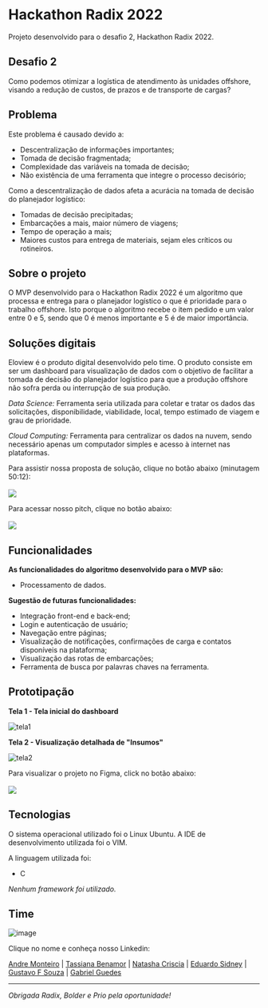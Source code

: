 # Hackathon Radix 2022
Projeto desenvolvido para o desafio 2, Hackathon Radix 2022.

## Desafio 2
Como podemos otimizar a logística de atendimento às unidades offshore, visando a redução de custos, de prazos e de transporte de cargas?

## Problema
Este problema é causado devido a:
- Descentralização de informações importantes;
- Tomada de decisão fragmentada;
- Complexidade das variáveis na tomada de decisão;
- Não existência de uma ferramenta que integre o processo decisório;

Como a descentralização de dados afeta a acurácia na tomada de decisão do planejador logístico:
- Tomadas de decisão precipitadas;
- Embarcações a mais, maior número de viagens;
- Tempo de operação a mais;
- Maiores custos para entrega de materiais, sejam eles críticos ou rotineiros.

## Sobre o projeto

O MVP desenvolvido para o Hackathon Radix 2022 é um algoritmo que processa e entrega para o planejador logístico o que é prioridade para o trabalho offshore. Isto porque o algoritmo recebe o item pedido e um valor entre 0 e 5, sendo que 0 é menos importante e 5 é de maior importância.

## Soluções digitais

Eloview é o produto digital desenvolvido pelo time. O produto consiste em ser um dashboard para visualização de dados com o objetivo de facilitar a tomada de decisão do planejador logístico para que a produção offshore não sofra perda ou interrupção de sua produção.

*Data Science:* Ferramenta seria utilizada para coletar e tratar os dados das solicitações, disponibilidade, viabilidade, local, tempo estimado de viagem e grau de prioridade.

*Cloud Computing:* Ferramenta para centralizar os dados na nuvem, sendo necessário apenas um computador simples e acesso à internet nas plataformas.

Para assistir nossa proposta de solução, clique no botão abaixo (minutagem 50:12):
<br>
<br>
<a href="https://www.youtube.com/watch?v=TqbmhcLSnVk&t=3038s" target="_blank">
  <img src="https://img.shields.io/badge/Youtube-282828?style=for-the-badge&logo=youtube&logoColor=white">
</a>

Para acessar nosso pitch, clique no botão abaixo:
<br>
<br>
<a href="https://www.canva.com/design/DAFRUazUM1c/aCZPUfEF2X1ngowP_k1MFg/view?utm_content=DAFRUazUM1c&utm_campaign=designshare&utm_medium=link2&utm_source=sharebutton" target="_blank">
  <img src="https://img.shields.io/badge/Canva-282828?style=for-the-badge&logo=canva&logoColor=white">
</a>

## Funcionalidades


**As funcionalidades do algoritmo desenvolvido para o MVP são:**
- Processamento de dados.

**Sugestão de futuras funcionalidades:**
- Integração front-end e back-end;
- Login e autenticação de usuário;
- Navegação entre páginas;
- Visualização de notificações, confirmações de carga e contatos disponíveis na plataforma;
- Visualização das rotas de embarcações;
- Ferramenta de busca por palavras chaves na ferramenta.


## Prototipação

**Tela 1 - Tela inicial do dashboard**

![tela1](https://user-images.githubusercontent.com/87051404/204065788-e5265787-1f25-4161-b794-7520c783042a.png)

**Tela 2 - Visualização detalhada de "Insumos"**

![tela2](https://user-images.githubusercontent.com/87051404/204065797-3c39e0d4-6e4d-4229-b0ae-d1e2eab5b137.png)

Para visualizar o projeto no Figma, click no botão abaixo:
<br>
<br>
<a href="https://www.figma.com/proto/zu7Xgk3lUnCKMiPa14inrD/Dashboard?node-id=1%3A2825&scaling=min-zoom&page-id=0%3A1" target="_blank">
  <img src="https://img.shields.io/badge/Figma-282828?style=for-the-badge&logo=figma&logoColor=white">
</a>

## Tecnologias
O sistema operacional utilizado foi o Linux Ubuntu. A IDE de desenvolvimento utilizada foi o VIM.

A linguagem utilizada foi:
- C

*Nenhum framework foi utilizado.*

## Time
![image](https://user-images.githubusercontent.com/87051404/204063603-fd78c558-2176-4d3a-9502-8202a9916a23.png)

Clique no nome e conheça nosso Linkedin:

<a style="text-decoration=none" href="https://www.linkedin.com/in/andremktd/" alt="linkedin">Andre Monteiro</a> | 
<a href="https://www.linkedin.com/in/tassiana-benamor/" alt="linkedin">Tassiana Benamor</a> | 
<a href="https://www.linkedin.com/in/natasha-criscia-91749518b/" alt="linkedin">Natasha Criscia</a> | 
<a href="https://www.linkedin.com/in/eduardo-sidney-238201209/" alt="linkedin">Eduardo Sidney</a> | 
<a href="https://www.linkedin.com/in/gustavo-sousa-dt/" alt="linkedin">Gustavo F Souza</a> | 
<a href="https://www.linkedin.com/in/gabriel-guedes-0043b6249/" alt="linkedin">Gabriel Guedes</a>

<hr>

*Obrigada Radix, Bolder e Prio pela oportunidade!*
